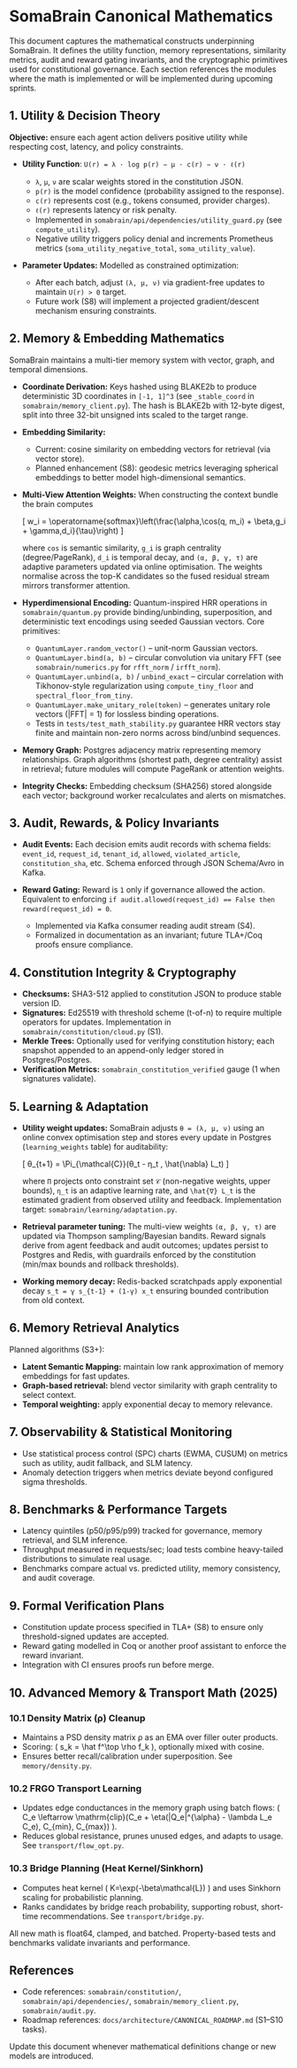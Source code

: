 # SomaBrain Canonical Mathematics

This document captures the mathematical constructs underpinning SomaBrain. It defines the utility
function, memory representations, similarity metrics, audit and reward gating invariants, and the
cryptographic primitives used for constitutional governance. Each section references the modules
where the math is implemented or will be implemented during upcoming sprints.

## 1. Utility & Decision Theory

**Objective:** ensure each agent action delivers positive utility while respecting cost, latency, and
policy constraints.

- **Utility Function**: `U(r) = λ · log p(r) − μ · c(r) − ν · ℓ(r)`
  - `λ`, `μ`, `ν` are scalar weights stored in the constitution JSON.
  - `p(r)` is the model confidence (probability assigned to the response).
  - `c(r)` represents cost (e.g., tokens consumed, provider charges).
  - `ℓ(r)` represents latency or risk penalty.
  - Implemented in `somabrain/api/dependencies/utility_guard.py` (see `compute_utility`).
  - Negative utility triggers policy denial and increments Prometheus metrics
    (`soma_utility_negative_total`, `soma_utility_value`).

- **Parameter Updates:** Modelled as constrained optimization:
  - After each batch, adjust `(λ, μ, ν)` via gradient-free updates to maintain `U(r) > 0` target.
  - Future work (S8) will implement a projected gradient/descent mechanism ensuring constraints.

## 2. Memory & Embedding Mathematics

SomaBrain maintains a multi-tier memory system with vector, graph, and temporal dimensions.

- **Coordinate Derivation:** Keys hashed using BLAKE2b to produce deterministic 3D coordinates in
  `[-1, 1]^3` (see `_stable_coord` in `somabrain/memory_client.py`). The hash is BLAKE2b with
  12-byte digest, split into three 32-bit unsigned ints scaled to the target range.

- **Embedding Similarity:**
  - Current: cosine similarity on embedding vectors for retrieval (via vector store).
  - Planned enhancement (S8): geodesic metrics leveraging spherical embeddings to better model
    high-dimensional semantics.

- **Multi-View Attention Weights:** When constructing the context bundle the brain computes
  
  \[
  w_i = \operatorname{softmax}\left(\frac{\alpha\,\cos(q, m_i) + \beta\,g_i + \gamma\,d_i}{\tau}\right)
  \]

  where `cos` is semantic similarity, `g_i` is graph centrality (degree/PageRank), `d_i` is temporal
  decay, and `(α, β, γ, τ)` are adaptive parameters updated via online optimisation. The weights
  normalise across the top-K candidates so the fused residual stream mirrors transformer attention.

- **Hyperdimensional Encoding:** Quantum-inspired HRR operations in `somabrain/quantum.py` provide
  binding/unbinding, superposition, and deterministic text encodings using seeded Gaussian vectors.
  Core primitives:
  - `QuantumLayer.random_vector()` – unit-norm Gaussian vectors.
  - `QuantumLayer.bind(a, b)` – circular convolution via unitary FFT (see `somabrain/numerics.py`
    for `rfft_norm` / `irfft_norm`).
  - `QuantumLayer.unbind(a, b)` / `unbind_exact` – circular correlation with Tikhonov-style
    regularization using `compute_tiny_floor` and `spectral_floor_from_tiny`.
  - `QuantumLayer.make_unitary_role(token)` – generates unitary role vectors (|FFT| = 1) for
    lossless binding operations.
  - Tests in `tests/test_math_stability.py` guarantee HRR vectors stay finite and maintain non-zero
    norms across bind/unbind sequences.

- **Memory Graph:** Postgres adjacency matrix representing memory relationships. Graph algorithms
  (shortest path, degree centrality) assist in retrieval; future modules will compute PageRank or
  attention weights.

- **Integrity Checks:** Embedding checksum (SHA256) stored alongside each vector; background worker
  recalculates and alerts on mismatches.

## 3. Audit, Rewards, & Policy Invariants

- **Audit Events:** Each decision emits audit records with schema fields:
  `event_id`, `request_id`, `tenant_id`, `allowed`, `violated_article`, `constitution_sha`, etc.
  Schema enforced through JSON Schema/Avro in Kafka.

- **Reward Gating:** Reward is `1` only if governance allowed the action. Equivalent to enforcing
  `if audit.allowed(request_id) == False then reward(request_id) = 0`.
  - Implemented via Kafka consumer reading audit stream (S4).
  - Formalized in documentation as an invariant; future TLA+/Coq proofs ensure compliance.

## 4. Constitution Integrity & Cryptography

- **Checksums:** SHA3-512 applied to constitution JSON to produce stable version ID.
- **Signatures:** Ed25519 with threshold scheme (t-of-n) to require multiple operators for updates.
  Implementation in `somabrain/constitution/cloud.py` (S1).
- **Merkle Trees:** Optionally used for verifying constitution history; each snapshot appended to an
  append-only ledger stored in Postgres/Postgres.
- **Verification Metrics:** `somabrain_constitution_verified` gauge (1 when signatures validate).

## 5. Learning & Adaptation

- **Utility weight updates:** SomaBrain adjusts `θ = (λ, μ, ν)` using an online convex optimisation
  step and stores every update in Postgres (`learning_weights` table) for auditability:

  \[
  θ_{t+1} = \Pi_{\mathcal{C}}(θ_t - η_t \, \hat{\nabla} L_t)
  \]

  where `Π` projects onto constraint set `𝒞` (non-negative weights, upper bounds), `η_t` is an
  adaptive learning rate, and `\hat{∇} L_t` is the estimated gradient from observed utility and
  feedback. Implementation target: `somabrain/learning/adaptation.py`.

- **Retrieval parameter tuning:** The multi-view weights `(α, β, γ, τ)` are updated via Thompson
  sampling/Bayesian bandits. Reward signals derive from agent feedback and audit outcomes; updates
  persist to Postgres and Redis, with guardrails enforced by the constitution (min/max bounds and
  rollback thresholds).

- **Working memory decay:** Redis-backed scratchpads apply exponential decay `s_t = γ s_{t-1} +
  (1-γ) x_t` ensuring bounded contribution from old context.

## 6. Memory Retrieval Analytics

Planned algorithms (S3+):
- **Latent Semantic Mapping:** maintain low rank approximation of memory embeddings for fast updates.
- **Graph-based retrieval:** blend vector similarity with graph centrality to select context.
- **Temporal weighting:** apply exponential decay to memory relevance.

## 7. Observability & Statistical Monitoring

- Use statistical process control (SPC) charts (EWMA, CUSUM) on metrics such as utility, audit
  fallback, and SLM latency.
- Anomaly detection triggers when metrics deviate beyond configured sigma thresholds.

## 8. Benchmarks & Performance Targets

- Latency quintiles (p50/p95/p99) tracked for governance, memory retrieval, and SLM inference.
- Throughput measured in requests/sec; load tests combine heavy-tailed distributions to simulate
  real usage.
- Benchmarks compare actual vs. predicted utility, memory consistency, and audit coverage.

## 9. Formal Verification Plans

- Constitution update process specified in TLA+ (S8) to ensure only threshold-signed updates are
  accepted.
- Reward gating modelled in Coq or another proof assistant to enforce the reward invariant.
- Integration with CI ensures proofs run before merge.

## 10. Advanced Memory & Transport Math (2025)

### 10.1 Density Matrix (ρ) Cleanup
- Maintains a PSD density matrix ρ as an EMA over filler outer products.
- Scoring:  \( s_k = \hat f^\top \rho f_k \), optionally mixed with cosine.
- Ensures better recall/calibration under superposition. See `memory/density.py`.

### 10.2 FRGO Transport Learning
- Updates edge conductances in the memory graph using batch flows:  \( C_e \leftarrow \mathrm{clip}(C_e + \eta(|Q_e|^{\alpha} - \lambda L_e C_e), C_{min}, C_{max}) \).
- Reduces global resistance, prunes unused edges, and adapts to usage. See `transport/flow_opt.py`.

### 10.3 Bridge Planning (Heat Kernel/Sinkhorn)
- Computes heat kernel  \( K=\exp(-\beta\mathcal{L}) \) and uses Sinkhorn scaling for probabilistic planning.
- Ranks candidates by bridge reach probability, supporting robust, short-time recommendations. See `transport/bridge.py`.

All new math is float64, clamped, and batched. Property-based tests and benchmarks validate invariants and performance.

## References
- Code references: `somabrain/constitution/`, `somabrain/api/dependencies/`,
  `somabrain/memory_client.py`, `somabrain/audit.py`.
- Roadmap references: `docs/architecture/CANONICAL_ROADMAP.md` (S1–S10 tasks).

Update this document whenever mathematical definitions change or new models are introduced.
